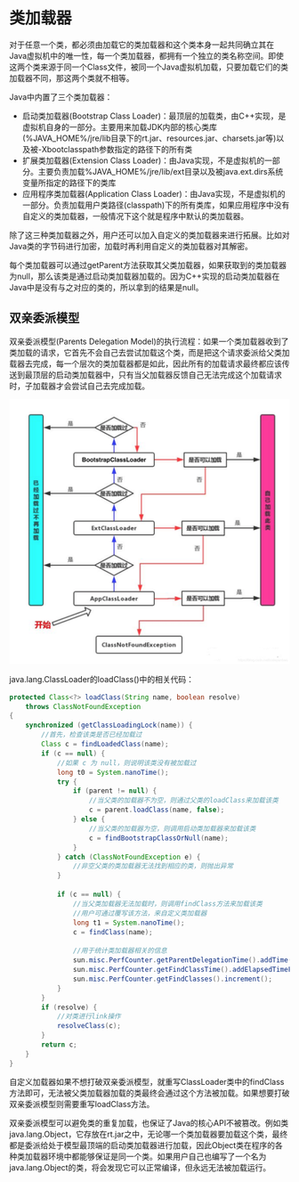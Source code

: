# 类加载器

对于任意一个类，都必须由加载它的类加载器和这个类本身一起共同确立其在Java虚拟机中的唯一性，每一个类加载器，都拥有一个独立的类名称空间。即使这两个类来源于同一个Class文件，被同一个Java虚拟机加载，只要加载它们的类加载器不同，那这两个类就不相等。

Java中内置了三个类加载器：

- 启动类加载器(Bootstrap Class Loader)：最顶层的加载类，由C++实现，是虚拟机自身的一部分。主要用来加载JDK内部的核心类库(%JAVA_HOME%/jre/lib目录下的rt.jar、resources.jar、charsets.jar等)以及被-Xbootclasspath参数指定的路径下的所有类
- 扩展类加载器(Extension Class Loader)：由Java实现，不是虚拟机的一部分。主要负责加载%JAVA_HOME%/jre/lib/ext目录以及被java.ext.dirs系统变量所指定的路径下的类库
- 应用程序类加载器(Application Class Loader)：由Java实现，不是虚拟机的一部分。负责加载用户类路径(classpath)下的所有类库，如果应用程序中没有自定义的类加载器，一般情况下这个就是程序中默认的类加载器。

除了这三种类加载器之外，用户还可以加入自定义的类加载器来进行拓展。比如对Java类的字节码进行加密，加载时再利用自定义的类加载器对其解密。

每个类加载器可以通过getParent方法获取其父类加载器，如果获取到的类加载器为null，那么该类是通过启动类加载器加载的。因为C++实现的启动类加载器在Java中是没有与之对应的类的，所以拿到的结果是null。

## 双亲委派模型

双亲委派模型(Parents Delegation Model)的执行流程：如果一个类加载器收到了类加载的请求，它首先不会自己去尝试加载这个类，而是把这个请求委派给父类加载器去完成，每一个层次的类加载器都是如此，因此所有的加载请求最终都应该传送到最顶层的启动类加载器中，只有当父加载器反馈自己无法完成这个加载请求时，子加载器才会尝试自己去完成加载。

![](../img/delegation_model.png)

java.lang.ClassLoader的loadClass()中的相关代码：

```java
protected Class<?> loadClass(String name, boolean resolve)
    throws ClassNotFoundException
{
    synchronized (getClassLoadingLock(name)) {
        //首先，检查该类是否已经加载过
        Class c = findLoadedClass(name);
        if (c == null) {
            //如果 c 为 null，则说明该类没有被加载过
            long t0 = System.nanoTime();
            try {
                if (parent != null) {
                    //当父类的加载器不为空，则通过父类的loadClass来加载该类
                    c = parent.loadClass(name, false);
                } else {
                    //当父类的加载器为空，则调用启动类加载器来加载该类
                    c = findBootstrapClassOrNull(name);
                }
            } catch (ClassNotFoundException e) {
                //非空父类的类加载器无法找到相应的类，则抛出异常
            }

            if (c == null) {
                //当父类加载器无法加载时，则调用findClass方法来加载该类
                //用户可通过覆写该方法，来自定义类加载器
                long t1 = System.nanoTime();
                c = findClass(name);

                //用于统计类加载器相关的信息
                sun.misc.PerfCounter.getParentDelegationTime().addTime(t1 - t0);
                sun.misc.PerfCounter.getFindClassTime().addElapsedTimeFrom(t1);
                sun.misc.PerfCounter.getFindClasses().increment();
            }
        }
        if (resolve) {
            //对类进行link操作
            resolveClass(c);
        }
        return c;
    }
}
```

自定义加载器如果不想打破双亲委派模型，就重写ClassLoader类中的findClass方法即可，无法被父类加载器加载的类最终会通过这个方法被加载。如果想要打破双亲委派模型则需要重写loadClass方法。

双亲委派模型可以避免类的重复加载，也保证了Java的核心API不被篡改。例如类java.lang.Object，它存放在rt.jar之中，无论哪一个类加载器要加载这个类，最终都是委派给处于模型最顶端的启动类加载器进行加载，因此Object类在程序的各种类加载器环境中都能够保证是同一个类。如果用户自己也编写了一个名为java.lang.Object的类，将会发现它可以正常编译，但永远无法被加载运行。

